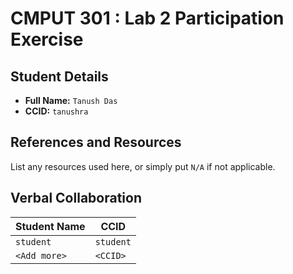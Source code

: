 # CMPUT 301 : Lab 2 Participation Exercise

## Student Details

- **Full Name:** `Tanush Das`
- **CCID:** `tanushra`

## References and Resources

List any resources used here, or simply put `N/A` if not applicable.

## Verbal Collaboration

| Student Name | CCID      |
| ------------ | --------- |
| `student`    | `student` |
| `<Add more>` | `<CCID>`  |
